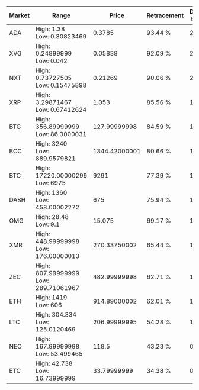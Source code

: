| Market | Range | Price| Retracement | Doubles to 50% |
| --- | --- | --- | --- | --- |
| ADA | High: 1.38<br />Low: 0.30823469 | 0.3785 | 93.44 % | 2.23 |
| XVG | High: 0.24899999<br />Low: 0.042 | 0.05838 | 92.09 % | 2.49 |
| NXT | High: 0.73727505<br />Low: 0.15475898 | 0.21269 | 90.06 % | 2.10 |
| XRP | High: 3.29871467<br />Low: 0.67412624 | 1.053 | 85.56 % | 1.89 |
| BTG | High: 356.89999999<br />Low: 86.3000031 | 127.99999998 | 84.59 % | 1.73 |
| BCC | High: 3240<br />Low: 889.9579821 | 1344.42000001 | 80.66 % | 1.54 |
| BTC | High: 17220.00000299<br />Low: 6975 | 9291 | 77.39 % | 1.30 |
| DASH | High: 1360<br />Low: 458.00002272 | 675 | 75.94 % | 1.35 |
| OMG | High: 28.48<br />Low: 9.1 | 15.075 | 69.17 % | 1.25 |
| XMR | High: 448.99999998<br />Low: 176.00000013 | 270.33750002 | 65.44 % | 1.16 |
| ZEC | High: 807.99999999<br />Low: 289.71061967 | 482.99999998 | 62.71 % | 1.14 |
| ETH | High: 1419<br />Low: 606 | 914.89000002 | 62.01 % | 1.11 |
| LTC | High: 304.334<br />Low: 125.0120469 | 206.99999995 | 54.28 % | 1.04 |
| NEO | High: 167.99999998<br />Low: 53.499465 | 118.5 | 43.23 % | 0.00 |
| ETC | High: 42.738<br />Low: 16.73999999 | 33.79999999 | 34.38 % | 0.00 |

